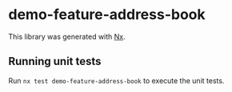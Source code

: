# demo-feature-address-book

This library was generated with [Nx](https://nx.dev).

## Running unit tests

Run `nx test demo-feature-address-book` to execute the unit tests.
